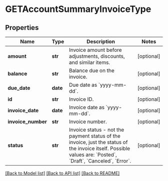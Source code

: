 # GETAccountSummaryInvoiceType

## Properties
Name | Type | Description | Notes
------------ | ------------- | ------------- | -------------
**amount** | **str** | Invoice amount before adjustments, discounts, and similar items.  | [optional] 
**balance** | **str** | Balance due on the invoice.  | [optional] 
**due_date** | **date** | Due date as &#x60;yyyy-mm-dd&#x60;.  | [optional] 
**id** | **str** | Invoice ID.  | [optional] 
**invoice_date** | **date** | Invoice date as &#x60;yyyy-mm-dd&#x60;.  | [optional] 
**invoice_number** | **str** | Invoice number.  | [optional] 
**status** | **str** | Invoice status - not the payment status of the invoice, just the status of the invoice itself. Possible values are: &#x60;Posted&#x60;, &#x60;Draft&#x60;, &#x60;Canceled&#x60;, &#x60;Error&#x60;.  | [optional] 

[[Back to Model list]](../README.md#documentation-for-models) [[Back to API list]](../README.md#documentation-for-api-endpoints) [[Back to README]](../README.md)

